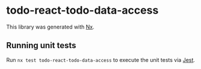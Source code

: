 # todo-react-todo-data-access

This library was generated with [Nx](https://nx.dev).

## Running unit tests

Run `nx test todo-react-todo-data-access` to execute the unit tests via [Jest](https://jestjs.io).
